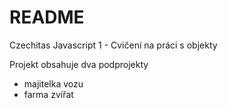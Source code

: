 # README #

Czechitas Javascript 1 - Cvičení na práci s objekty

Projekt obsahuje dva podprojekty
- majitelka vozu
- farma zvířat